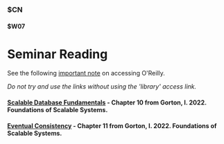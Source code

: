### $CN
#### $W07

# Seminar Reading


See the following [important note]($UP/access_or.html) on accessing O'Reilly.

*Do not try and use the links without using the 'library' access link.*

#### [Scalable Database Fundamentals](https://learning.oreilly.com/library/view/foundations-of-scalable/9781098106058/ch10.html) - Chapter 10 from Gorton, I. 2022. Foundations of Scalable Systems.

#### [Eventual Consistency](https://learning.oreilly.com/library/view/foundations-of-scalable/9781098106058/ch11.html) - Chapter 11 from Gorton, I. 2022. Foundations of Scalable Systems.
